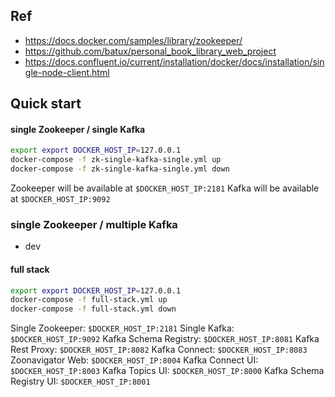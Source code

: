 
## Ref
- https://docs.docker.com/samples/library/zookeeper/
- https://github.com/batux/personal_book_library_web_project
- https://docs.confluent.io/current/installation/docker/docs/installation/single-node-client.html

## Quick start 

#### single Zookeeper / single Kafka

```bash 
export export DOCKER_HOST_IP=127.0.0.1
docker-compose -f zk-single-kafka-single.yml up
docker-compose -f zk-single-kafka-single.yml down
```
Zookeeper will be available at `$DOCKER_HOST_IP:2181`
Kafka will be available at `$DOCKER_HOST_IP:9092`

### single Zookeeper / multiple Kafka

- dev 

#### full stack 

```bash
export export DOCKER_HOST_IP=127.0.0.1
docker-compose -f full-stack.yml up
docker-compose -f full-stack.yml down
```
Single Zookeeper: `$DOCKER_HOST_IP:2181`
Single Kafka: `$DOCKER_HOST_IP:9092`
Kafka Schema Registry: `$DOCKER_HOST_IP:8081`
Kafka Rest Proxy: `$DOCKER_HOST_IP:8082`
Kafka Connect: `$DOCKER_HOST_IP:8083`
Zoonavigator Web: `$DOCKER_HOST_IP:8004`
Kafka Connect UI: `$DOCKER_HOST_IP:8003`
Kafka Topics UI: `$DOCKER_HOST_IP:8000`
Kafka Schema Registry UI: `$DOCKER_HOST_IP:8001`


